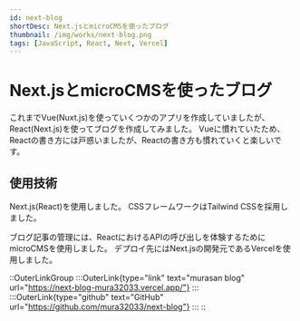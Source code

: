 ```yaml
---
id: next-blog
shortDesc: Next.jsとmicroCMSを使ったブログ
thumbnail: /img/works/next-blog.png
tags: [JavaScript, React, Next, Vercel]
---
```


# Next.jsとmicroCMSを使ったブログ

これまでVue(Nuxt.js)を使っていくつかのアプリを作成していましたが、React(Next.js)を使ってブログを作成してみました。
Vueに慣れていたため、Reactの書き方には戸惑いましたが、Reactの書き方も慣れていくと楽しいです。

## 使用技術

Next.js(React)を使用しました。
CSSフレームワークはTailwind CSSを採用しました。

ブログ記事の管理には、ReactにおけるAPIの呼び出しを体験するためにmicroCMSを使用しました。
デプロイ先にはNext.jsの開発元であるVercelを使用しました。

::OuterLinkGroup
  :::OuterLink{type="link" text="murasan blog" url="https://next-blog-mura32033.vercel.app/"}
  :::
  :::OuterLink{type="github" text="GitHub" url="https://github.com/mura32033/next-blog"}
  :::
::
